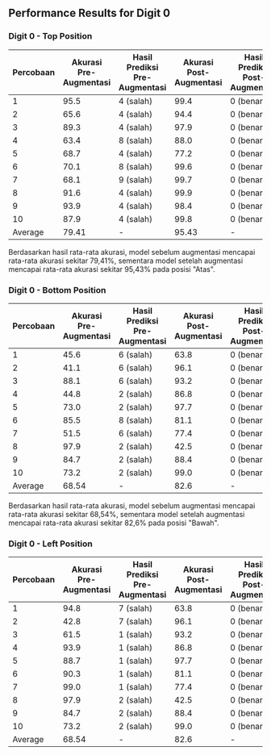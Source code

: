 



## Performance Results for Digit 0
### Digit 0 - Top Position

| Percobaan | Akurasi Pre-Augmentasi | Hasil Prediksi Pre-Augmentasi | Akurasi Post-Augmentasi | Hasil Prediksi Post-Augmentasi |
| --------- | ---------------------- | ----------------------------- | ----------------------- | ------------------------------ |
| 1         | 95.5                   | 4 (salah)                     | 99.4                    | 0 (benar)                      |
| 2         | 65.6                   | 4 (salah)                     | 94.4                    | 0 (benar)                      |
| 3         | 89.3                   | 4 (salah)                     | 97.9                    | 0 (benar)                      |
| 4         | 63.4                   | 8 (salah)                     | 88.0                    | 0 (benar)                      |
| 5         | 68.7                   | 4 (salah)                     | 77.2                    | 0 (benar)                      |
| 6         | 70.1                   | 8 (salah)                     | 99.6                    | 0 (benar)                      |
| 7         | 68.1                   | 9 (salah)                     | 99.7                    | 0 (benar)                      |
| 8         | 91.6                   | 4 (salah)                     | 99.9                    | 0 (benar)                      |
| 9         | 93.9                   | 4 (salah)                     | 98.4                    | 0 (benar)                      |
| 10        | 87.9                   | 4 (salah)                     | 99.8                    | 0 (benar)                      |
| Average   | 79.41                  | -                             | 95.43                   | -                              |

Berdasarkan hasil rata-rata akurasi, model sebelum augmentasi mencapai rata-rata akurasi sekitar 79,41%, sementara model setelah augmentasi mencapai rata-rata akurasi sekitar 95,43% pada posisi "Atas".

### Digit 0 - Bottom Position

| Percobaan | Akurasi Pre-Augmentasi | Hasil Prediksi Pre-Augmentasi | Akurasi Post-Augmentasi | Hasil Prediksi Post-Augmentasi |
| --------- | ---------------------- | ----------------------------- | ----------------------- | ------------------------------ |
| 1         | 45.6                   | 6 (salah)                     | 63.8                    | 0 (benar)                      |
| 2         | 41.1                   | 6 (salah)                     | 96.1                    | 0 (benar)                      |
| 3         | 88.1                   | 6 (salah)                     | 93.2                    | 0 (benar)                      |
| 4         | 44.8                   | 2 (salah)                     | 86.8                    | 0 (benar)                      |
| 5         | 73.0                   | 2 (salah)                     | 97.7                    | 0 (benar)                      |
| 6         | 85.5                   | 8 (salah)                     | 81.1                    | 0 (benar)                      |
| 7         | 51.5                   | 6 (salah)                     | 77.4                    | 0 (benar)                      |
| 8         | 97.9                   | 2 (salah)                     | 42.5                    | 0 (benar)                      |
| 9         | 84.7                   | 2 (salah)                     | 88.4                    | 0 (benar)                      |
| 10        | 73.2                   | 2 (salah)                     | 99.0                    | 0 (benar)                      |
| Average   | 68.54                  | -                             | 82.6                    | -                              |

Berdasarkan hasil rata-rata akurasi, model sebelum augmentasi mencapai rata-rata akurasi sekitar 68,54%, sementara model setelah augmentasi mencapai rata-rata akurasi sekitar 82,6% pada posisi "Bawah".

### Digit 0 - Left Position

| Percobaan | Akurasi Pre-Augmentasi | Hasil Prediksi Pre-Augmentasi | Akurasi Post-Augmentasi | Hasil Prediksi Post-Augmentasi |
| --------- | ---------------------- | ----------------------------- | ----------------------- | ------------------------------ |
| 1         | 94.8                   | 7 (salah)                     | 63.8                    | 0 (benar)                      |
| 2         | 42.8                   | 7 (salah)                     | 96.1                    | 0 (benar)                      |
| 3         | 61.5                   | 1 (salah)                     | 93.2                    | 0 (benar)                      |
| 4         | 93.9                   | 1 (salah)                     | 86.8                    | 0 (benar)                      |
| 5         | 88.7                   | 1 (salah)                     | 97.7                    | 0 (benar)                      |
| 6         | 90.3                   | 1 (salah)                     | 81.1                    | 0 (benar)                      |
| 7         | 99.0                   | 1 (salah)                     | 77.4                    | 0 (benar)                      |
| 8         | 97.9                   | 2 (salah)                     | 42.5                    | 0 (benar)                      |
| 9         | 84.7                   | 2 (salah)                     | 88.4                    | 0 (benar)                      |
| 10        | 73.2                   | 2 (salah)                     | 99.0                    | 0 (benar)                      |
| Average   | 68.54                  | -                             | 82.6                    | -                              |


